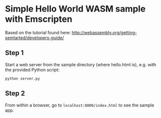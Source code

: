 # Simple Hello World WASM sample with Emscripten

Based on the tutorial found here: http://webassembly.org/getting-semtarted/developers-guide/

## Step 1

Start a web server from the sample directory (where hello.html is), e.g. with the provided Python script:

```
python server.py
```

## Step 2

From within a browser, go to `localhost:8000/index.html` to see the sample app.
